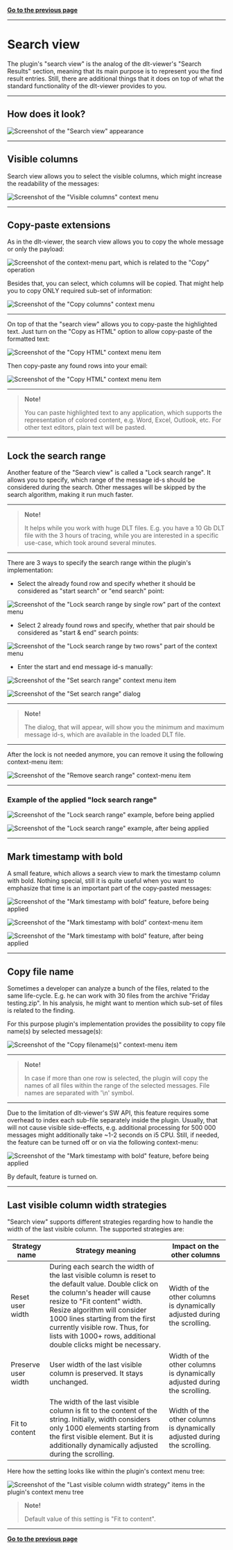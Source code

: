 [**Go to the previous page**](../../README.md)

----

# Search view

The plugin's "search view" is the analog of the dlt-viewer's "Search Results" section, meaning that its main purpose is to represent you the find result entries.
Still, there are additional things that it does on top of what the standard functionality of the dlt-viewer provides to you.

----

## How does it look?

![Screenshot of the "Search view" appearance](./search_view_appearance.png)

----

## Visible columns

Search view allows you to select the visible columns, which might increase the readability of the messages:

![Screenshot of the "Visible columns" context menu](./search_view_visible_columns.png)

----

## Copy-paste extensions 

As in the dlt-viewer, the search view allows you to copy the whole message or only the payload:

![Screenshot of the context-menu part, which is related to the "Copy" operation](./search_view_copy_context_menu.png)

Besides that, you can select, which columns will be copied. That might help you to copy ONLY required sub-set of information:

![Screenshot of the "Copy columns" context menu](./search_view_copy_columns.png)

----

On top of that the "search view" allows you to copy-paste the highlighted text.
Just turn on the "Copy as HTML" option to allow copy-paste of the formatted text:

![Screenshot of the "Copy HTML" context menu item](./search_view_copy_html.png)

Then copy-paste any found rows into your email:

![Screenshot of the "Copy HTML" context menu item](./search_view_copy_paste_to_email.png)

----

> **Note!**
>
> You can paste highlighted text to any application, which supports the representation of colored content, e.g. Word, Excel, Outlook, etc.
> For other text editors, plain text will be pasted.

----

## Lock the search range

Another feature of the "Search view" is called a "Lock search range".
It allows you to specify, which range of the message id-s should be considered during the search. Other messages will be skipped by the search algorithm, making it run much faster.

----

> **Note!**
>
> It helps while you work with huge DLT files.
> E.g. you have a 10 Gb DLT file with the 3 hours of tracing, while you are interested in a specific use-case, which took around several minutes.

----

There are 3 ways to specify the search range within the plugin's implementation:

- Select the already found row and specify whether it should be considered as "start search" or "end search" point:

![Screenshot of the "Lock search range by single row" part of the context menu](./search_view_lock_search_range_by_single_row.png)

- Select 2 already found rows and specify, whether that pair should be considered as "start & end" search points:

![Screenshot of the "Lock search range by two rows" part of the context menu](./search_view_lock_search_range_by_two_rows.png)

- Enter the start and end message id-s manually:

![Screenshot of the "Set search range" context menu item](./search_view_set_search_range_context_menu.png)

![Screenshot of the "Set search range" dialog](./search_view_set_search_range_dialog.png)

----

> **Note!**
>
> The dialog, that will appear, will show you the minimum and maximum message id-s, which are available in the loaded DLT file.

----

After the lock is not needed anymore, you can remove it using the following context-menu item:

![Screenshot of the "Remove search range" context-menu item](./search_view_remove_search_range_context_menu_item.png)

----

### Example of the applied "lock search range"

![Screenshot of the "Lock search range" example, before being applied](./search_view_lock_search_range_example_before.png)

![Screenshot of the "Lock search range" example, after being applied](./search_view_lock_search_range_example_after.png)

----

## Mark timestamp with bold

A small feature, which allows a search view to mark the timestamp column with bold.
Nothing special, still it is quite useful when you want to emphasize that time is an important part of the copy-pasted messages:

![Screenshot of the "Mark timestamp with bold" feature, before being applied](./search_view_mark_timestamp_bold_before.png)

![Screenshot of the "Mark timestamp with bold" context-menu item](./search_view_mark_timestamp_bold_context_menu.png)

![Screenshot of the "Mark timestamp with bold" feature, after being applied](./search_view_mark_timestamp_bold_after.png)

----

## Copy file name

Sometimes a developer can analyze a bunch of the files, related to the same life-cycle.
E.g. he can work with 30 files from the archive "Friday testing.zip".
In his analysis, he might want to mention which sub-set of files is related to the finding.

For this purpose plugin's implementation provides the possibility to copy file name(s) by selected message(s):

![Screenshot of the "Copy filename(s)" context-menu item](./search_view_copy_filename_by_message.png)

----

> **Note!**
>
> In case if more than one row is selected, the plugin will copy the names of all files within the range of the selected messages. File names are separated with '\n' symbol.

----

Due to the limitation of dlt-viewer's SW API, this feature requires some overhead to index each sub-file separately inside the plugin.
Usually, that will not cause visible side-effects, e.g. additional processing for 500 000 messages might additionally take ~1-2 seconds on i5 CPU.
Still, if needed, the feature can be turned off or on via the following context-menu:

![Screenshot of the "Mark timestamp with bold" feature, before being applied](./search_view_monitor_sub_files.png)

By default, feature is turned on.

----

## Last visible column width strategies

"Search view" supports different strategies regarding how to handle the width of the last visible column. The supported strategies are:

| Strategy name | Strategy meaning | Impact on the other columns |
|---|---|---|
| Reset user width | During each search the width of the last visible column is reset to the default value. Double click on the column's header will cause resize to "Fit content" width. Resize algorithm will consider 1000 lines starting from the first currently visible row. Thus, for lists with 1000+ rows, additional double clicks might be necessary. | Width of the other columns is dynamically adjusted during the scrolling. |
| Preserve user width | User width of the last visible column is preserved. It stays unchanged. | Width of the other columns is dynamically adjusted during the scrolling. |
| Fit to content | The width of the last visible column is fit to the content of the string. Initially, width considers only 1000 elements starting from the first visible element. But it is additionally dynamically adjusted during the scrolling. | Width of the other columns is dynamically adjusted during the scrolling. |

Here how the setting looks like within the plugin's context menu tree:

![Screenshot of the "Last visible column width strategy" items in the plugin's context menu tree](./search_view_last_visible_column_strategy.png)

> **Note!**
>
> Default value of this setting is "Fit to content".

----

[**Go to the previous page**](../../README.md)